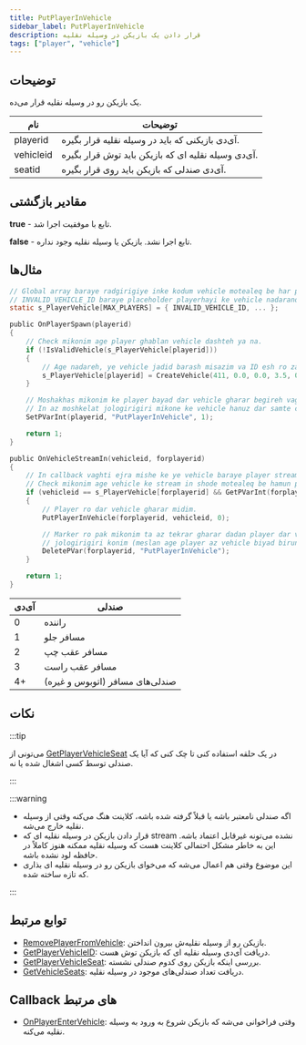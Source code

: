 ```yaml
---
title: PutPlayerInVehicle
sidebar_label: PutPlayerInVehicle
description: قرار دادن یک بازیکن در وسیله نقلیه
tags: ["player", "vehicle"]
---
```


## توضیحات

یک بازیکن رو در وسیله نقلیه قرار می‌ده.

| نام       | توضیحات                                      |
| --------- | -------------------------------------------- |
| playerid  | آی‌دی بازیکنی که باید در وسیله نقلیه قرار بگیره.  |
| vehicleid | آی‌دی وسیله نقلیه ای که بازیکن باید توش قرار بگیره. |
| seatid    | آی‌دی صندلی که بازیکن باید روی قرار بگیره.      |

## مقادیر بازگشتی

**true** - تابع با موفقیت اجرا شد.

**false** - تابع اجرا نشد. بازیکن یا وسیله نقلیه وجود نداره.

## مثال‌ها

```c
// Global array baraye radgirigiye inke kodum vehicle motealeq be har player hast.
// INVALID_VEHICLE_ID baraye placeholder playerhayi ke vehicle nadarand estefade mishe.
static s_PlayerVehicle[MAX_PLAYERS] = { INVALID_VEHICLE_ID, ... };

public OnPlayerSpawn(playerid)
{
    // Check mikonim age player ghablan vehicle dashteh ya na.
    if (!IsValidVehicle(s_PlayerVehicle[playerid]))
    {
        // Age nadareh, ye vehicle jadid barash misazim va ID esh ro zakhire mikonim.
        s_PlayerVehicle[playerid] = CreateVehicle(411, 0.0, 0.0, 3.5, 0.0, -1, -1, -1);
    }

    // Moshakhas mikonim ke player bayad dar vehicle gharar begireh vaghti ke kamel load shod.
    // In az moshkelat jologirigiri mikone ke vehicle hanuz dar samte client load nashode bashe.
    SetPVarInt(playerid, "PutPlayerInVehicle", 1);

    return 1;
}

public OnVehicleStreamIn(vehicleid, forplayerid)
{
    // In callback vaghti ejra mishe ke ye vehicle baraye player stream in mishe (yaani dar hafeze load mishe).
    // Check mikonim age vehicle ke stream in shode motealeq be hamun player bashe va lazem bashe dar un gharar begire.
    if (vehicleid == s_PlayerVehicle[forplayerid] && GetPVarInt(forplayerid, "PutPlayerInVehicle"))
    {
        // Player ro dar vehicle gharar midim.
        PutPlayerInVehicle(forplayerid, vehicleid, 0);

        // Marker ro pak mikonim ta az tekrar gharar dadan player dar vehicle
        // jologirigiri konim (meslan age player az vehicle biyad birun va dobre stream in beshe).
        DeletePVar(forplayerid, "PutPlayerInVehicle");
    }

    return 1;
}
```

| آی‌دی | صندلی                         |
| ----- | ---------------------------- |
| 0     | راننده                        |
| 1     | مسافر جلو                     |
| 2     | مسافر عقب چپ                  |
| 3     | مسافر عقب راست                |
| 4+    | صندلی‌های مسافر (اتوبوس و غیره) |

## نکات

:::tip

می‌تونی از [GetPlayerVehicleSeat](GetPlayerVehicleSeat) در یک حلقه استفاده کنی تا چک کنی که آیا یک صندلی توسط کسی اشغال شده یا نه.

:::

:::warning

- اگه صندلی نامعتبر باشه یا قبلاً گرفته شده باشه، کلاینت هنگ می‌کنه وقتی از وسیله نقلیه خارج می‌شه.
- قرار دادن بازیکن در وسیله نقلیه ای که stream نشده می‌تونه غیرقابل اعتماد باشه. این به خاطر مشکل احتمالی کلاینت هست که وسیله نقلیه ممکنه هنوز کاملاً در حافظه لود نشده باشه.
- این موضوع وقتی هم اعمال می‌شه که می‌خوای بازیکن رو در وسیله نقلیه ای بذاری که تازه ساخته شده.

:::

## توابع مرتبط

- [RemovePlayerFromVehicle](RemovePlayerFromVehicle): بازیکن رو از وسیله نقلیه‌ش بیرون انداختن.
- [GetPlayerVehicleID](GetPlayerVehicleID): دریافت آی‌دی وسیله نقلیه ای که بازیکن توش هست.
- [GetPlayerVehicleSeat](GetPlayerVehicleSeat): بررسی اینکه بازیکن روی کدوم صندلی نشسته.
- [GetVehicleSeats](GetVehicleSeats): دریافت تعداد صندلی‌های موجود در وسیله نقلیه.

## Callback های مرتبط

- [OnPlayerEnterVehicle](../callbacks/OnPlayerEnterVehicle): وقتی فراخوانی می‌شه که بازیکن شروع به ورود به وسیله نقلیه می‌کنه.